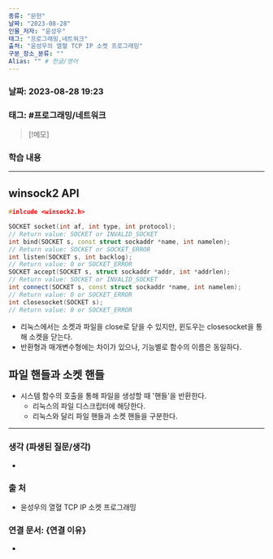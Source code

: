```yaml
---
종류: "문헌"
날짜: "2023-08-28"
인물_저자: "윤성우"
태그: "프로그래밍,네트워크"
출처: "윤성우의 열혈 TCP IP 소켓 프로그래밍"
구분_장소_분류: ""
Alias: "" # 한글/영어
---
```


### 날짜: 2023-08-28 19:23
### 태그: #프로그래밍/네트워크

>[!메모]
> 

### 학습 내용
---
## winsock2 API
```C++
#inlcude <winsock2.h>

SOCKET socket(int af, int type, int protocol);
// Return value: SOCKET or INVALID_SOCKET
int bind(SOCKET s, const struct sockaddr *name, int namelen); 
// Return value: SOCKET or SOCKET_ERROR
int listen(SOCKET s, int backlog);
// Return value: 0 or SOCKET_ERROR
SOCKET accept(SOCKET s, struct sockaddr *addr, int *addrlen);
// Return value: SOCKET or INVALID_SOCKET
int connect(SOCKET s, const struct sockaddr *name, int namelen);
// Return value: 0 or SOCKET_ERROR
int closesocket(SOCKET s);
// Return value: 0 or SOCKET_ERROR
```
- 리눅스에서는 소켓과 파일을 close로 닫을 수 있지만, 윈도우는 closesocket을 통해 소켓을 닫는다.
- 반환형과 매개변수형에는 차이가 있으나, 기능별로 함수의 이름은 동일하다.
##  파일 핸들과 소켓 핸들
- 시스템 함수의 호출을 통해 파일을 생성할 때 '핸들'을 반환한다.
	- 리눅스의 파일 디스크립터에 해당한다.
	- 리눅스와 달리 파일 핸들과 소켓 핸들을 구분한다.
---
### 생각 (파생된 질문/생각)
- 
### 출 처
- 윤성우의 열혈 TCP IP 소켓 프로그래밍

### 연결 문서: {연결 이유}
- 